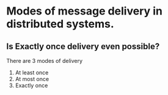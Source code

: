 # Modes of message delivery in distributed systems.
## Is Exactly once delivery even possible?

There are 3 modes of delivery
1. At least once
2. At most once
3. Exactly once
